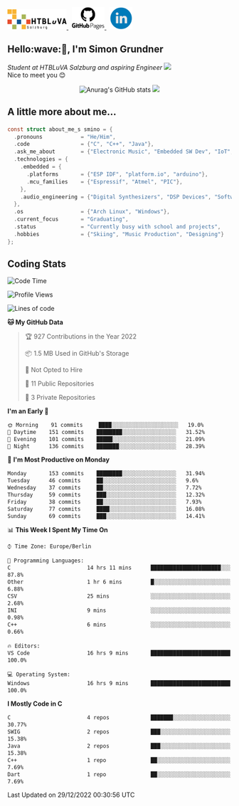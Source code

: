 <p>
 <a href="http://www.htl-salzburg.ac.at/startseite.html">
  <picture>
   <source media="(prefers-color-scheme: dark)" srcset="/images/htlbla_logo_weiss.png" height="45"/>
   <img alt="HTBLuVA Salzburg" src="/images/htlbla_logo_schwarz.png" height="45"/>
  </picture>
 </a> &nbsp;
 <a href="https://s-grundner.github.io/">
  <picture>
   <source media="(prefers-color-scheme: dark)" srcset="/images/pages_weiss.png" height="50"/>
   <img alt="Pages" src="/images/pages.png" height="50"/>
  </picture>
 </a> &nbsp;
 <a href="https://www.linkedin.com/in/simon-grundner-b0b9b8228/">
  <img alt="LinkedIn" src="/images/LinkedIn.png" height="50"/>
 </a>
</p>

<h2>Hello:wave:🏻, I'm Simon Grundner</h2>
<p><em>Student at HTBLuVA Salzburg and aspiring Engineer
</a><img src="https://media.giphy.com/media/WUlplcMpOCEmTGBtBW/giphy.gif" width="30"></em><br>
Nice to meet you 😊</p>

<p align="center"><img dipslay="inline-block" src="https://github-readme-stats.vercel.app/api?username=s-grundner&amp;count_private=true&amp;show_icons=true&amp;theme=tokyonight" alt="Anurag's GitHub stats" />
 <img dipslay="inline-block" width="340"src="images/e6cb4de279254053b04e8305f4706497.gif"/></p>
 
<h2> A little more about me...</h2>
  
```c
const struct about_me_s smino = {
  .pronouns            = "He/Him",
  .code                = {"C", "C++", "Java"},
  .ask_me_about        = {"Electronic Music", "Embedded SW Dev", "IoT", "Old Japanese Cars"},
  .technologies = { 
    .embedded = {
      .platforms       = {"ESP IDF", "platform.io", "arduino"},
      .mcu_families    = {"Espressif", "Atmel", "PIC"},
    },
    .audio_engineering = {"Digital Synthesizers", "DSP Devices", "Software Sounddesign"},
  },
  .os                  = {"Arch Linux", "Windows"},
  .current_focus       = "Graduating",
  .status              = "Currently busy with school and projects",
  .hobbies             = {"Skiing", "Music Production", "Designing"}
};
 ```

<h2> Coding Stats </h2>

<!--START_SECTION:waka-->
![Code Time](http://img.shields.io/badge/Code%20Time-61%20hrs%2045%20mins-blue)

![Profile Views](http://img.shields.io/badge/Profile%20Views-7-blue)

![Lines of code](https://img.shields.io/badge/From%20Hello%20World%20I%27ve%20Written--96%20Thousand%20lines%20of%20code-blue)

**🐱 My GitHub Data** 

> 🏆 927 Contributions in the Year 2022
 > 
> 📦 1.5 MB Used in GitHub's Storage 
 > 
> 🚫 Not Opted to Hire
 > 
> 📜 11 Public Repositories 
 > 
> 🔑 3 Private Repositories  
 > 
**I'm an Early 🐤** 

```text
🌞 Morning    91 commits     ████░░░░░░░░░░░░░░░░░░░░░   19.0% 
🌆 Daytime    151 commits    ████████░░░░░░░░░░░░░░░░░   31.52% 
🌃 Evening    101 commits    █████░░░░░░░░░░░░░░░░░░░░   21.09% 
🌙 Night      136 commits    ███████░░░░░░░░░░░░░░░░░░   28.39%

```
📅 **I'm Most Productive on Monday** 

```text
Monday       153 commits    ████████░░░░░░░░░░░░░░░░░   31.94% 
Tuesday      46 commits     ██░░░░░░░░░░░░░░░░░░░░░░░   9.6% 
Wednesday    37 commits     ██░░░░░░░░░░░░░░░░░░░░░░░   7.72% 
Thursday     59 commits     ███░░░░░░░░░░░░░░░░░░░░░░   12.32% 
Friday       38 commits     ██░░░░░░░░░░░░░░░░░░░░░░░   7.93% 
Saturday     77 commits     ████░░░░░░░░░░░░░░░░░░░░░   16.08% 
Sunday       69 commits     ███░░░░░░░░░░░░░░░░░░░░░░   14.41%

```


📊 **This Week I Spent My Time On** 

```text
⌚︎ Time Zone: Europe/Berlin

💬 Programming Languages: 
C                        14 hrs 11 mins      ██████████████████████░░░   87.8% 
Other                    1 hr 6 mins         █░░░░░░░░░░░░░░░░░░░░░░░░   6.88% 
CSV                      25 mins             ░░░░░░░░░░░░░░░░░░░░░░░░░   2.68% 
INI                      9 mins              ░░░░░░░░░░░░░░░░░░░░░░░░░   0.98% 
C++                      6 mins              ░░░░░░░░░░░░░░░░░░░░░░░░░   0.66%

🔥 Editors: 
VS Code                  16 hrs 9 mins       █████████████████████████   100.0%

💻 Operating System: 
Windows                  16 hrs 9 mins       █████████████████████████   100.0%

```

**I Mostly Code in C** 

```text
C                        4 repos             ███████░░░░░░░░░░░░░░░░░░   30.77% 
SWIG                     2 repos             ███░░░░░░░░░░░░░░░░░░░░░░   15.38% 
Java                     2 repos             ███░░░░░░░░░░░░░░░░░░░░░░   15.38% 
C++                      1 repo              ██░░░░░░░░░░░░░░░░░░░░░░░   7.69% 
Dart                     1 repo              ██░░░░░░░░░░░░░░░░░░░░░░░   7.69%

```



 Last Updated on 29/12/2022 00:30:56 UTC
<!--END_SECTION:waka-->
